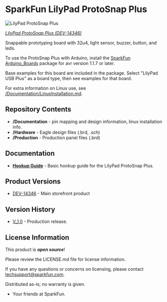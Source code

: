 SparkFun LilyPad ProtoSnap Plus
========================================

![LilyPad ProtoSnap Plus](https://cdn.sparkfun.com//assets/parts/1/2/3/2/4/14346-01.jpg)

[*LilyPad ProtoSnap Plus (DEV-14346)*](https://www.sparkfun.com/products/14346)

Snappable prototyping board with 32u4, light sensor, buzzer, button, and leds. 

To use the ProtoSnap Plus with Arduino, install the [SparkFun Arduino_Boards](https://github.com/sparkfun/Arduino_Boards) package for avr version 1.1.7 or later.

Base examples for this board are included in the package.  Select "LilyPad USB Plus" as a board type, then see examples for that board.

For extra information on Linux use, see [/Documentation/LinuxInstallation.md](https://github.com/sparkfun/LilyPad_ProtoSnap_Plus/tree/master/Documentation/LinuxInstallation.md).

Repository Contents
-------------------

* **/Documentation** - pin mapping and design information, linux installation info.
* **/Hardware** - Eagle design files (.brd, .sch)
* **/Production** - Production panel files (.brd)

Documentation
--------------
* **[Hookup Guide](https://learn.sparkfun.com/tutorials/lilypad-protosnap-plus-hookup-guide)** - Basic hookup guide for the LilyPad ProtoSnap Plus.

Product Versions
----------------
* [DEV-14346](https://www.sparkfun.com/products/14346) - Main storefront product

Version History
---------------
* [V_1.0](https://github.com/sparkfun/LilyPad_ProtoSnap_Plus/tree/V_0.1) - Production release.

License Information
-------------------

This product is _**open source**_! 

Please review the LICENSE.md file for license information. 

If you have any questions or concerns on licensing, please contact techsupport@sparkfun.com.

Distributed as-is; no warranty is given.

- Your friends at SparkFun.

_<COLLABORATION CREDIT>_
